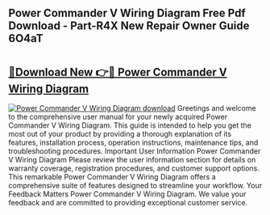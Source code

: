 ## Power Commander V Wiring Diagram Free Pdf Download - Part-R4X New Repair Owner Guide 6O4aT

# <h2><a href="http://dfm16qk.blite.top/?on=Power+Commander+V+Wiring+Diagram">🔗Download New 👉🔴 Power Commander V Wiring Diagram</a></h2>

[![Power Commander V Wiring Diagram download](https://i.imgur.com/lujVjoI.png)](http://dfm16qk.blite.top/?on=Power+Commander+V+Wiring+Diagram)
Greetings and welcome to the comprehensive user manual for your newly acquired Power Commander V Wiring Diagram. This guide is intended to help you get the most out of your product by providing a thorough explanation of its features, installation process, operation instructions, maintenance tips, and troubleshooting procedures. Important User Information Power Commander V Wiring Diagram Please review the user information section for details on warranty coverage, registration procedures, and customer support options. This remarkable Power Commander V Wiring Diagram offers a comprehensive suite of features designed to streamline your workflow. Your Feedback Matters Power Commander V Wiring Diagram. We value your feedback and are committed to providing exceptional customer service.
